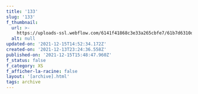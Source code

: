 ```yaml
---
title: '133'
slug: '133'
f_thumbnail:
  url: >-
    https://uploads-ssl.webflow.com/6141f41868c3e33a265cbfe7/61b7d6310d060b3e3bfc6589_133.jpg
  alt: null
updated-on: '2021-12-15T14:52:34.172Z'
created-on: '2021-12-13T23:24:36.558Z'
published-on: '2021-12-15T15:48:47.960Z'
f_status: false
f_category: XS
f_afficher-la-racine: false
layout: '[archive].html'
tags: archive
---
```



